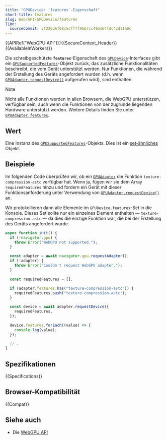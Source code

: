 ```yaml
---
title: "GPUDevice: `features`-Eigenschaft"
short-title: features
slug: Web/API/GPUDevice/features
l10n:
  sourceCommit: 5f226b6f08c5cff7f96b7cc49a164fdc43d11a0c
---
```


{{APIRef("WebGPU API")}}{{SecureContext_Header}}{{AvailableInWorkers}}

Die schreibgeschützte **`features`**-Eigenschaft des [`GPUDevice`](/de/docs/Web/API/GPUDevice)-Interfaces gibt ein [`GPUSupportedFeatures`](/de/docs/Web/API/GPUSupportedFeatures)-Objekt zurück, das zusätzliche Funktionalitäten beschreibt, die vom Gerät unterstützt werden. Nur Funktionen, die während der Erstellung des Geräts angefordert wurden (d.h. wenn [`GPUAdapter.requestDevice()`](/de/docs/Web/API/GPUAdapter/requestDevice) aufgerufen wird), sind enthalten.

> [!NOTE]
> Nicht alle Funktionen werden in allen Browsern, die WebGPU unterstützen, verfügbar sein, auch wenn die Funktionen von der zugrunde liegenden Hardware unterstützt werden. Weitere Details finden Sie unter [`GPUAdapter.features`](/de/docs/Web/API/GPUAdapter/features).

## Wert

Eine Instanz des [`GPUSupportedFeatures`](/de/docs/Web/API/GPUSupportedFeatures)-Objekts. Dies ist ein [set-ähnliches](/de/docs/Web/JavaScript/Reference/Global_Objects/Set) Objekt.

## Beispiele

Im folgenden Code überprüfen wir, ob ein [`GPUAdapter`](/de/docs/Web/API/GPUAdapter) die Funktion `texture-compression-astc` verfügbar hat. Wenn ja, fügen wir sie dem Array `requiredFeatures` hinzu und fordern ein Gerät mit dieser Funktionsanforderung unter Verwendung von [`GPUAdapter.requestDevice()`](/de/docs/Web/API/GPUAdapter/requestDevice) an.

Wir protokollieren dann alle Elemente im `GPUDevice.features`-Set in die Konsole. Dieses Set sollte nur ein einzelnes Element enthalten — `texture-compression-astc` — da dies die einzige Funktion war, die bei der Erstellung des Geräts angefordert wurde.

```js
async function init() {
  if (!navigator.gpu) {
    throw Error("WebGPU not supported.");
  }

  const adapter = await navigator.gpu.requestAdapter();
  if (!adapter) {
    throw Error("Couldn't request WebGPU adapter.");
  }

  const requiredFeatures = [];

  if (adapter.features.has("texture-compression-astc")) {
    requiredFeatures.push("texture-compression-astc");
  }

  const device = await adapter.requestDevice({
    requiredFeatures,
  });

  device.features.forEach((value) => {
    console.log(value);
  });

  // …
}
```

## Spezifikationen

{{Specifications}}

## Browser-Kompatibilität

{{Compat}}

## Siehe auch

- Die [WebGPU API](/de/docs/Web/API/WebGPU_API)
